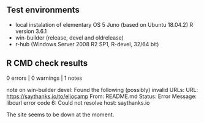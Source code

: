 ## Test environments

* local instalation of elementary OS 5 Juno (based on Ubuntu 18.04.2) R version 3.6.1
* win-builder (release, devel and oldrelease)
* r-hub (Windows Server 2008 R2 SP1, R-devel, 32/64 bit)

## R CMD check results

0 errors | 0 warnings | 1 notes

note on win-builder devel:
Found the following (possibly) invalid URLs:
  URL: https://saythanks.io/to/eliocamp
    From: README.md
    Status: Error
    Message: libcurl error code 6:
      	Could not resolve host: saythanks.io
      	
The site seems to be down at the moment. 
